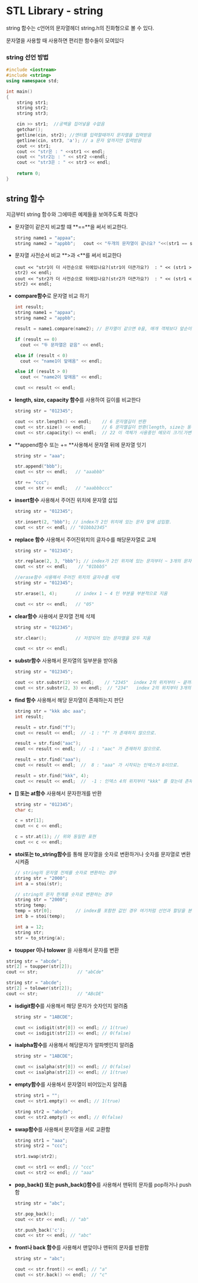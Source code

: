 # STL Library - string

string 함수는 c언어의 문자열헤더 string.h의 진화형으로 볼 수 있다.

문자열을 사용할 때 사용하면 편리한 함수들이 모여있다

### string 선언 방법

```c++
#include <iostream>
#include <string>
using namespace std;

int main()
{
	string str1;
	string str2;
	string str3;

	cin >> str1;  //공백을 집어넣을 수없음
	getchar();
	getline(cin, str2); //엔터를 입력할때까지 문자열을 입력받음
	getline(cin, str3, 'a'); // a 문자 앞까지만 입력받음
	cout << str1;
	cout << "str은 : " <<str1 << endl;
	cout << "str2는 : " << str2 <<endl;
	cout << "str3은 : " << str3 << endl;
    
    return 0;
}
```



## string 함수

지금부터 string 함수와 그에따른 예제들을 보여주도록 하겠다

* 문자열이 같은지 비교할 떄 **==**을 써서 비교한다.

  ```c++
  string name1 = "appaa";
  string name2 = "appbb";	cout << "두개의 문자열이 같나요? "<<(str1 == str2) << endl; //같으면 1을 반환하고 다르면 0을 반환한다
  ```

  

* 문자열 사전순서 비교 **>과 <**를 써서 비교한다

  ```
  cout << "str1이 더 사전순으로 뒤에있나요?(str1이 더큰가요?)  : " << (str1 > str2) << endl;
  cout << "str2가 더 사전순으로 뒤에있나요?(str2가 더큰가요?)  : " << (str1 < str2) << endl;
  ```

  

* **compare함수**로 문자열 비교 하기

  ```c++
  int result;
  string name1 = "appaa";
  string name2 = "appbb";
  
  result = name1.compare(name2); // 문자열이 같으면 0을, 매개 객체보다 앞순이면 -1을, 매개 객체보다 뒷순이면 1을 반환함
  
  if (result == 0)
  	cout << "두 문자열은 같음" << endl;
  
  else if (result < 0)
  	cout << "name1이 앞에옴" << endl;
  
  else if (result > 0)
  	cout << "name2이 앞에옴" << endl;
  
  cout << result << endl;
  ```

  

* **length, size, capacity 함수**를 사용하여 길이를 비교한다

  ```c++
  string str = "012345";
  
  cout << str.length() << endl;    // 6 문자열길이 반환
  cout << str.size() << endl;      // 6 문자열길이 반환(length, size는 동작결과가 동일함)
  cout << str.capacity() << endl;  // 22 이 객체가 사용중인 메모리 크기(가변)
  ```

  

* **append함수 또는 += **사용해서 문자열 뒤에 문자열 잇기

  ```c++
  string str = "aaa";
  
  str.append("bbb");
  cout << str << endl;   // "aaabbb"
  
  str += "ccc";
  cout << str << endl;   // "aaabbbccc"
  ```

  

* **insert함수** 사용해서 주어진 위치에 문자열 삽입

  ```c++
  string str = "012345";
  
  str.insert(2, "bbb"); // index가 2인 위치에 있는 문자 앞에 삽입함.
  cout << str << endl; // "01bbb2345"
  ```

  

* **replace 함수** 사용해서 주어진위치의 글자수를 해당문자열로 교체

  ```c++
  string str = "012345";
  
  str.replace(2, 3, "bbb"); // index가 2인 위치에 있는 문자부터 ~ 3개의 문자를 "bbb"로 대체함
  cout << str << endl;    // "01bbb5"
  
  //erase함수 사용해서 주어진 위치의 글자수를 삭제
  string str = "012345";
  
  str.erase(1, 4);       // index 1 ~ 4 인 부분을 부분적으로 지움
  
  cout << str << endl;   // "05"
  ```

  

* **clear함수** 사용에서 문자열 전체 삭제

  ```c++
  string str = "012345";
  
  str.clear();           // 저장되어 있는 문자열을 모두 지움
  
  cout << str << endl;   
  ```

  

* **substr함수** 사용해서 문자열의 일부분을 받아옴

  ```c++
  string str = "012345";
  
  cout << str.substr(2) << endl;    // "2345"  index 2의 위치부터 ~ 끝까지의 문자를 반환함
  cout << str.substr(2, 3) << endl;  // "234"   index 2의 위치부터 3개의 문자를 반환함
  ```

  

* **find 함수** 사용해서 해당 문자열이 존재하는지 판단

  ```c++
  string str = "kkk abc aaa";
  int result;
  
  result = str.find("f");
  cout << result << endl;  // -1 : "f" 가 존재하지 않으므로.
  
  result = str.find("aac");
  cout << result << endl;  // -1 : "aac" 가 존재하지 않으므로.
  
  result = str.find("aaa");
  cout << result << endl;  //  8 : "aaa" 가 시작되는 인덱스가 8이므로.
  
  result = str.find("kkk", 4);
  cout << result << endl;  //  -1 : 인덱스 4의 위치부터 "kkk" 를 찾는데 존재하지 않으므로.
  ```

  

* **[] 또는 at함수** 사용해서 문자한개를 반환

  ```c++
  string str = "012345";
  char c;
  
  c = str[1];
  cout << c << endl;
  
  c = str.at(1); // 위와 동일한 표현
  cout << c << endl;
  ```

  


* **stoi또는 to_string함수**를 통해 문자열을 숫자로 변환하거나 숫자를 문자열로 변환시켜줌

  ```c++
  // string의 문자열 전체를 숫자로 변환하는 경우
  string str = "2000";
  int a = stoi(str);
  
  // string의 문자 한개를 숫자로 변환하는 경우
  string str = "2000";
  string temp;
  temp = str[0];         // index를 포함한 값인 경우 여기처럼 선언과 할당을 분리시켜줘야 한다.
  int b = stoi(temp);
  
  int a = 12;
  string str;
  str = to_string(a);
  ```

  

*  **toupper 이나 tolower** 을 사용해서 문자를 변환

  ```c++
  string str = "abcde";
  str[2] = toupper(str[2]);
  cout << str;               // "abCde"
  
  string str = "abcde";
  str[2] = tolower(str[2]);
  cout << str;               // "ABcDE"
  ```

  

* **isdigit함수**를 사용해서 해당 문자가 숫자인지 알려줌

  ```C++
  string str = "1ABCDE";
  
  cout << isdigit(str[0]) << endl; // 1(true)
  cout << isdigit(str[2]) << endl; // 0(false)
  ```

  

* **isalpha함수**를 사용해서 해당문자가 알파벳인지 알려줌

  ```c++
  string str = "1ABCDE";
  
  cout << isalpha(str[0]) << endl; // 0(false)
  cout << isalpha(str[2]) << endl; // 1(true)
  ```

  

* **empty함수**를 사용해서 문자열이 비어있는지 알려줌

  ```c++
  string str1 = "";
  cout << str1.empty() << endl; // 1(true)
  
  string str2 = "abcde";
  cout << str2.empty() << endl; // 0(false)
  ```

  

* **swap함수**를 사용해서 문자열을 서로 교환함

  ```c++
  string str1 = "aaa";
  string str2 = "ccc";
  
  str1.swap(str2);
  
  cout << str1 << endl; // "ccc"
  cout << str2 << endl; // "aaa"
  ```

  

* **pop_back() 또는 push_back()함수**를 사용해서 맨뒤의 문자를 pop하거나 push함

  ```c++
  string str = "abc";
  
  str.pop_back();
  cout << str << endl; // "ab"
  
  str.push_back('c');
  cout << str << endl; // "abc"
  ```

  

* **front나 back 함수**를 사용해서 맨앞이나 맨뒤의 문자를 반환함

  ```c++
  string str = "abc";
  
  cout << str.front() << endl; // "a"
  cout << str.back() << endl;  // "c"
  ```

  